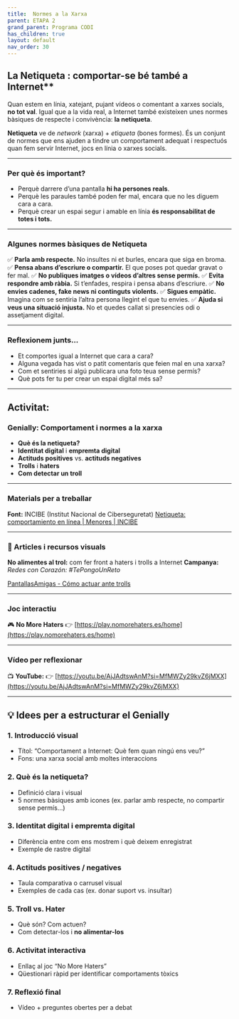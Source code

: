 ```yaml
---
title:  Normes a la Xarxa
parent: ETAPA 2
grand_parent: Programa CODI
has_children: true
layout: default
nav_order: 30
---
```



## La Netiqueta : comportar-se bé també a Internet**

Quan estem en línia, xatejant, pujant vídeos o comentant a xarxes socials, **no tot val**. Igual que a la vida real, a Internet també existeixen unes normes bàsiques de respecte i convivència: **la netiqueta**.

**Netiqueta** ve de *network* (xarxa) + *etiqueta* (bones formes). És un conjunt de normes que ens ajuden a tindre un comportament adequat i respectuós quan fem servir Internet, jocs en línia o xarxes socials.

---

### **Per què és important?**

* Perquè darrere d’una pantalla **hi ha persones reals**.
* Perquè les paraules també poden fer mal, encara que no les diguem cara a cara.
* Perquè crear un espai segur i amable en línia **és responsabilitat de totes i tots.**

---

### **Algunes normes bàsiques de Netiqueta**

✅ **Parla amb respecte.** No insultes ni et burles, encara que siga en broma.
✅ **Pensa abans d’escriure o compartir.** El que poses pot quedar gravat o fer mal.
✅ **No publiques imatges o vídeos d’altres sense permís.**
✅ **Evita respondre amb ràbia.** Si t’enfades, respira i pensa abans d’escriure.
✅ **No envies cadenes, fake news ni continguts violents.**
✅ **Sigues empàtic.** Imagina com se sentiria l’altra persona llegint el que tu envies.
✅ **Ajuda si veus una situació injusta.** No et quedes callat si presencies odi o assetjament digital.

---

### **Reflexionem junts...**

* Et comportes igual a Internet que cara a cara?
* Alguna vegada has vist o patit comentaris que feien mal en una xarxa?
* Com et sentiries si algú publicara una foto teua sense permís?
* Què pots fer tu per crear un espai digital més sa?

---

## **Activitat:**


### **Genially: Comportament i normes a la xarxa**

* **Què és la netiqueta?**
* **Identitat digital** i **empremta digital**
* **Actituds positives** vs. **actituds negatives**
* **Trolls** i **haters**
* **Com detectar un troll**

---

### **Materials per a treballar**


**Font:** INCIBE (Institut Nacional de Ciberseguretat)
[Netiqueta: comportamiento en línea | Menores | INCIBE](https://www.incibe.es/menores/ciudadania-digital/comportamiento-linea/netiqueta)

---

### 🔹 Articles i recursos visuals

**No alimentes al trol:** com fer front a haters i trolls a Internet
**Campanya:** *Redes con Corazón: #TePongoUnReto*

[PantallasAmigas - Cómo actuar ante trolls](https://www.pantallasamigas.net/desafio-ciberconvivencia-como-actuar-ante-trolls-plataformas-sociales/)

---

### Joc interactiu

🎮 **No More Haters**
👉 [https://play.nomorehaters.es/home](https://play.nomorehaters.es/home)

---

### Vídeo per reflexionar

📺 **YouTube:**
👉 [https://youtu.be/AjJAdtswAnM?si=MfMWZy29kvZ6jMXX](https://youtu.be/AjJAdtswAnM?si=MfMWZy29kvZ6jMXX)

---

## 💡 **Idees per a estructurar el Genially**

### 1. **Introducció visual**

* Títol: “Comportament a Internet: Què fem quan ningú ens veu?”
* Fons: una xarxa social amb moltes interaccions

### 2. **Què és la netiqueta?**

* Definició clara i visual
* 5 normes bàsiques amb icones (ex. parlar amb respecte, no compartir sense permís...)

### 3. **Identitat digital i empremta digital**

* Diferència entre com ens mostrem i què deixem enregistrat
* Exemple de rastre digital

### 4. **Actituds positives / negatives**

* Taula comparativa o carrusel visual
* Exemples de cada cas (ex. donar suport vs. insultar)

### 5. **Troll vs. Hater**

* Què són? Com actuen?
* Com detectar-los i **no alimentar-los**

### 6. **Activitat interactiva**

* Enllaç al joc “No More Haters”
* Qüestionari ràpid per identificar comportaments tòxics

### 7. **Reflexió final**

* Vídeo + preguntes obertes per a debat

